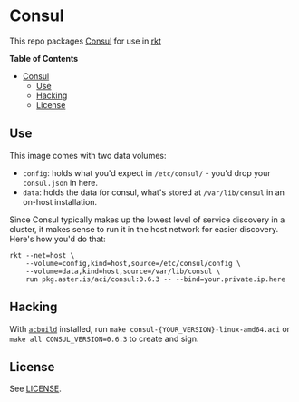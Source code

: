 # Consul

This repo packages [Consul](https://www.consul.io) for use in
[rkt](https://coreos.com/rkt)

<!-- markdown-toc start - Don't edit this section. Run M-x markdown-toc-generate-toc again -->
**Table of Contents**

- [Consul](#consul)
    - [Use](#use)
    - [Hacking](#hacking)
    - [License](#license)

<!-- markdown-toc end -->

## Use

This image comes with two data volumes:

- `config`: holds what you'd expect in `/etc/consul/` - you'd drop your
  `consul.json` in here.
- `data`: holds the data for consul, what's stored at `/var/lib/consul` in an
  on-host installation.

Since Consul typically makes up the lowest level of service discovery in a
cluster, it makes sense to run it in the host network for easier discovery.
Here's how you'd do that:

```
rkt --net=host \
    --volume=config,kind=host,source=/etc/consul/config \
    --volume=data,kind=host,source=/var/lib/consul \
    run pkg.aster.is/aci/consul:0.6.3 -- --bind=your.private.ip.here
```

## Hacking

With [`acbuild`](https://github.com/appc/acbuild) installed, run `make
consul-{YOUR_VERSION}-linux-amd64.aci` or `make all CONSUL_VERSION=0.6.3` to
create and sign.

## License

See [LICENSE](LICENSE).
